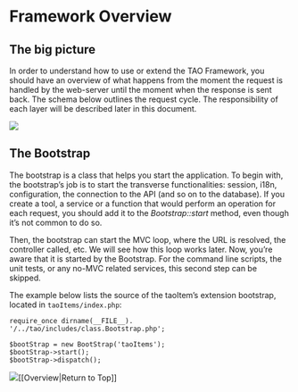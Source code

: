 <!--
author:
    - 'Jérôme Bogaerts'
created_at: '2011-03-04 17:33:54'
updated_at: '2013-03-13 12:55:18'
tags:
    - 'Documentation for core components'
-->

Framework Overview
==================



The big picture
---------------

In order to understand how to use or extend the TAO Framework, you should have an overview of what happens from the moment the request is handled by the web-server until the moment when the response is sent back. The schema below outlines the request cycle. The responsibility of each layer will be described later in this document.

![](http://forge.taotesting.com/attachments/384/app-loop.png)

The Bootstrap
-------------

The bootstrap is a class that helps you start the application. To begin with, the bootstrap’s job is to start the transverse functionalities: session, i18n, configuration, the connection to the API (and so on to the database). If you create a tool, a service or a function that would perform an operation for each request, you should add it to the *Bootstrap::start* method, even though it’s not common to do so.<br/>

Then, the bootstrap can start the MVC loop, where the URL is resolved, the controller called, etc. We will see how this loop works later. Now, you’re aware that it is started by the Bootstrap. For the command line scripts, the unit tests, or any no-MVC related services, this second step can be skipped.

The example below lists the source of the taoItem’s extension bootstrap, located in `taoItems/index.php`:


    require_once dirname(__FILE__). '/../tao/includes/class.Bootstrap.php';

    $bootStrap = new BootStrap('taoItems');
    $bootStrap->start();
    $bootStrap->dispatch();

![](http://forge.taotesting.com/attachments/download/215/returnTopArrow.JPG)[[Overview|Return to Top]]



